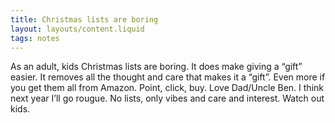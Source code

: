 ```yaml
---
title: Christmas lists are boring
layout: layouts/content.liquid
tags: notes
---
```

As an adult, kids Christmas lists are boring. It does make giving a “gift” easier. It removes all the thought and care that makes it a “gift”. Even more if you get them all from Amazon. Point, click, buy. Love Dad/Uncle Ben.
I think next year I’ll go rougue. No lists, only vibes and care and interest. Watch out kids.